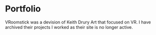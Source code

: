 # Portfolio
VRoomstick was a devision of Keith Drury Art that focused on VR.
I have archived their projects I worked as their site is no longer active.

